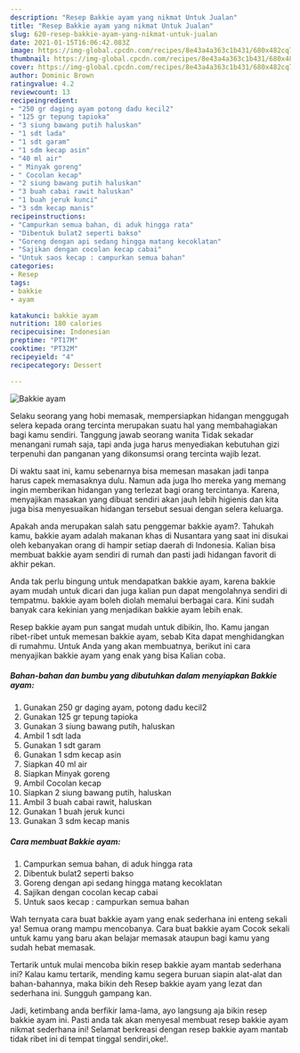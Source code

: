 ```yaml
---
description: "Resep Bakkie ayam yang nikmat Untuk Jualan"
title: "Resep Bakkie ayam yang nikmat Untuk Jualan"
slug: 620-resep-bakkie-ayam-yang-nikmat-untuk-jualan
date: 2021-01-15T16:06:42.083Z
image: https://img-global.cpcdn.com/recipes/8e43a4a363c1b431/680x482cq70/bakkie-ayam-foto-resep-utama.jpg
thumbnail: https://img-global.cpcdn.com/recipes/8e43a4a363c1b431/680x482cq70/bakkie-ayam-foto-resep-utama.jpg
cover: https://img-global.cpcdn.com/recipes/8e43a4a363c1b431/680x482cq70/bakkie-ayam-foto-resep-utama.jpg
author: Dominic Brown
ratingvalue: 4.2
reviewcount: 13
recipeingredient:
- "250 gr daging ayam potong dadu kecil2"
- "125 gr tepung tapioka"
- "3 siung bawang putih haluskan"
- "1 sdt lada"
- "1 sdt garam"
- "1 sdm kecap asin"
- "40 ml air"
- " Minyak goreng"
- " Cocolan kecap"
- "2 siung bawang putih haluskan"
- "3 buah cabai rawit haluskan"
- "1 buah jeruk kunci"
- "3 sdm kecap manis"
recipeinstructions:
- "Campurkan semua bahan, di aduk hingga rata"
- "Dibentuk bulat2 seperti bakso"
- "Goreng dengan api sedang hingga matang kecoklatan"
- "Sajikan dengan cocolan kecap cabai"
- "Untuk saos kecap : campurkan semua bahan"
categories:
- Resep
tags:
- bakkie
- ayam

katakunci: bakkie ayam 
nutrition: 180 calories
recipecuisine: Indonesian
preptime: "PT17M"
cooktime: "PT32M"
recipeyield: "4"
recipecategory: Dessert

---
```



![Bakkie ayam](https://img-global.cpcdn.com/recipes/8e43a4a363c1b431/680x482cq70/bakkie-ayam-foto-resep-utama.jpg)

Selaku seorang yang hobi memasak, mempersiapkan hidangan menggugah selera kepada orang tercinta merupakan suatu hal yang membahagiakan bagi kamu sendiri. Tanggung jawab seorang  wanita Tidak sekadar menangani rumah saja, tapi anda juga harus menyediakan kebutuhan gizi terpenuhi dan panganan yang dikonsumsi orang tercinta wajib lezat.

Di waktu  saat ini, kamu sebenarnya bisa memesan masakan jadi tanpa harus capek memasaknya dulu. Namun ada juga lho mereka yang memang ingin memberikan hidangan yang terlezat bagi orang tercintanya. Karena, menyajikan masakan yang dibuat sendiri akan jauh lebih higienis dan kita juga bisa menyesuaikan hidangan tersebut sesuai dengan selera keluarga. 



Apakah anda merupakan salah satu penggemar bakkie ayam?. Tahukah kamu, bakkie ayam adalah makanan khas di Nusantara yang saat ini disukai oleh kebanyakan orang di hampir setiap daerah di Indonesia. Kalian bisa membuat bakkie ayam sendiri di rumah dan pasti jadi hidangan favorit di akhir pekan.

Anda tak perlu bingung untuk mendapatkan bakkie ayam, karena bakkie ayam mudah untuk dicari dan juga kalian pun dapat mengolahnya sendiri di tempatmu. bakkie ayam boleh diolah memalui berbagai cara. Kini sudah banyak cara kekinian yang menjadikan bakkie ayam lebih enak.

Resep bakkie ayam pun sangat mudah untuk dibikin, lho. Kamu jangan ribet-ribet untuk memesan bakkie ayam, sebab Kita dapat menghidangkan di rumahmu. Untuk Anda yang akan membuatnya, berikut ini cara menyajikan bakkie ayam yang enak yang bisa Kalian coba.

<!--inarticleads1-->

##### Bahan-bahan dan bumbu yang dibutuhkan dalam menyiapkan Bakkie ayam:

1. Gunakan 250 gr daging ayam, potong dadu kecil2
1. Gunakan 125 gr tepung tapioka
1. Gunakan 3 siung bawang putih, haluskan
1. Ambil 1 sdt lada
1. Gunakan 1 sdt garam
1. Gunakan 1 sdm kecap asin
1. Siapkan 40 ml air
1. Siapkan  Minyak goreng
1. Ambil  Cocolan kecap
1. Siapkan 2 siung bawang putih, haluskan
1. Ambil 3 buah cabai rawit, haluskan
1. Gunakan 1 buah jeruk kunci
1. Gunakan 3 sdm kecap manis




<!--inarticleads2-->

##### Cara membuat Bakkie ayam:

1. Campurkan semua bahan, di aduk hingga rata
1. Dibentuk bulat2 seperti bakso
1. Goreng dengan api sedang hingga matang kecoklatan
1. Sajikan dengan cocolan kecap cabai
1. Untuk saos kecap : campurkan semua bahan




Wah ternyata cara buat bakkie ayam yang enak sederhana ini enteng sekali ya! Semua orang mampu mencobanya. Cara buat bakkie ayam Cocok sekali untuk kamu yang baru akan belajar memasak ataupun bagi kamu yang sudah hebat memasak.

Tertarik untuk mulai mencoba bikin resep bakkie ayam mantab sederhana ini? Kalau kamu tertarik, mending kamu segera buruan siapin alat-alat dan bahan-bahannya, maka bikin deh Resep bakkie ayam yang lezat dan sederhana ini. Sungguh gampang kan. 

Jadi, ketimbang anda berfikir lama-lama, ayo langsung aja bikin resep bakkie ayam ini. Pasti anda tak akan menyesal membuat resep bakkie ayam nikmat sederhana ini! Selamat berkreasi dengan resep bakkie ayam mantab tidak ribet ini di tempat tinggal sendiri,oke!.

